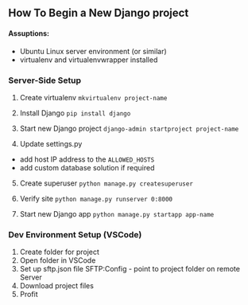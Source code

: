 ## How To Begin a New Django project

#### Assuptions:
- Ubuntu Linux server environment (or similar)
- virtualenv and virtualenvwrapper installed

### Server-Side Setup
1. Create virtualenv
`mkvirtualenv project-name`

2. Install Django
`pip install django`

3. Start new Django project
`django-admin startproject project-name`

4. Update settings.py
- add host IP address to the `ALLOWED_HOSTS`
- add custom database solution if required

5. Create superuser
`python manage.py createsuperuser`

6. Verify site
`python manage.py runserver 0:8000`

7. Start new Django app
`python manage.py startapp app-name`



### Dev Environment Setup (VSCode)
1. Create folder for project
2. Open folder in VSCode
3. Set up sftp.json file SFTP:Config - point to project folder on remote Server
4. Download project files
5. Profit
